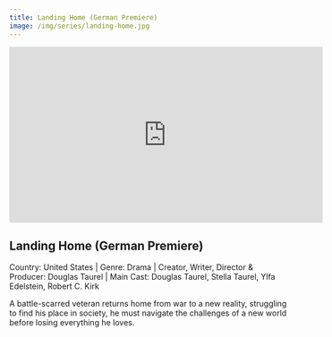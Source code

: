 ```yaml
---
title: Landing Home (German Premiere)
image: /img/series/landing-home.jpg
---
```

<iframe width="560" height="315" src="https://www.youtube.com/embed/Q3xcOeflJug" frameborder="0" allow="accelerometer; autoplay; encrypted-media; gyroscope; picture-in-picture" allowfullscreen></iframe>

## Landing Home (German Premiere)
Country: United States | Genre: Drama | Creator, Writer, Director & Producer: Douglas Taurel | Main Cast: Douglas Taurel, Stella Taurel, Ylfa Edelstein, Robert C. Kirk   

A battle-scarred veteran returns home from war to a new reality, struggling to find his place in society, he must navigate the challenges of a new world before losing everything he loves.